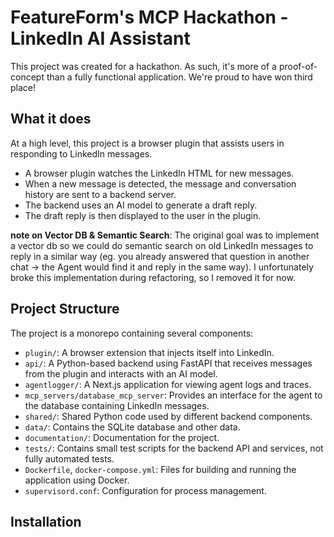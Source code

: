 # FeatureForm's MCP Hackathon - LinkedIn AI Assistant

This project was created for a hackathon. As such, it's more of a proof-of-concept than a fully functional application. We're proud to have won third place!

## What it does

At a high level, this project is a browser plugin that assists users in responding to LinkedIn messages.

- A browser plugin watches the LinkedIn HTML for new messages.
- When a new message is detected, the message and conversation history are sent to a backend server.
- The backend uses an AI model to generate a draft reply.
- The draft reply is then displayed to the user in the plugin.

**note on Vector DB & Semantic Search**: The original goal was to implement a vector db so we could do semantic search on old LinkedIn messages to reply in a similar way (eg. you already answered that question in another chat -> the Agent would find it and reply in the same way). I unfortunately broke this implementation during refactoring, so I removed it for now.

## Project Structure

The project is a monorepo containing several components:

- `plugin/`: A browser extension that injects itself into LinkedIn.
- `api/`: A Python-based backend using FastAPI that receives messages from the plugin and interacts with an AI model.
- `agentlogger/`: A Next.js application for viewing agent logs and traces.
- `mcp_servers/database_mcp_server`: Provides an interface for the agent to the database containing LinkedIn messages.
- `shared/`: Shared Python code used by different backend components.
- `data/`: Contains the SQLite database and other data.
- `documentation/`: Documentation for the project.
- `tests/`: Contains small test scripts for the backend API and services, not fully automated tests.
- `Dockerfile`, `docker-compose.yml`: Files for building and running the application using Docker.
- `supervisord.conf`: Configuration for process management.

## Installation


